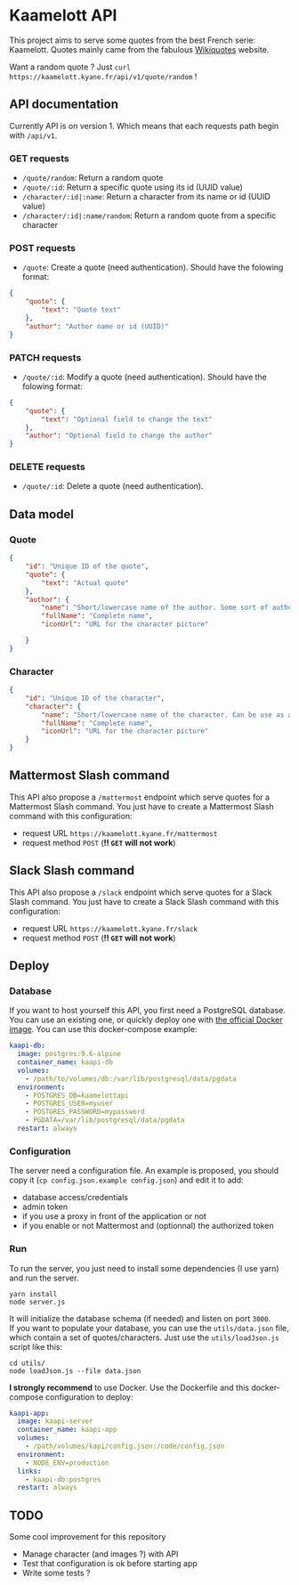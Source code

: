 # Kaamelott API

This project aims to serve some quotes from the best French serie: Kaamelott. Quotes mainly came from the fabulous [Wikiquotes](https://fr.wikiquote.org/wiki/Kaamelott) website.

Want a random quote ? Just `curl https://kaamelott.kyane.fr/api/v1/quote/random` !

## API documentation
Currently API is on version 1. Which means that each requests path begin with `/api/v1`.

### GET requests
- `/quote/random`: Return a random quote
- `/quote/:id`: Return a specific quote using its id (UUID value)
- `/character/:id|:name`: Return a character from its name or id (UUID value)
- `/character/:id|:name/random`: Return a random quote from a specific character

### POST requests
- `/quote`: Create a quote (need authentication). Should have the folowing format:
```json
{
	"quote": {
		"text": "Quote text"
	},
	"author": "Author name or id (UUID)"
}
```

### PATCH requests
- `/quote/:id`: Modify a quote (need authentication). Should have the folowing format:
```json
{
	"quote": {
		"text": "Optional field to change the text"
	},
	"author": "Optional field to change the author"
}
```

### DELETE requests
- `/quote/:id`: Delete a quote (need authentication).

## Data model
### Quote
```json
{
	"id": "Unique ID of the quote",
	"quote": {
		"text": "Actual quote"
	},
	"author": {
		"name": "Short/lowercase name of the author. Some sort of author ID",
		"fullName": "Complete name",
		"iconUrl": "URL for the character picture"

	}
}
```

### Character
```json
{
	"id": "Unique ID of the character",
	"character": {
		"name": "Short/lowercase name of the character. Can be use as an ID",
		"fullName": "Complete name",
		"iconUrl": "URL for the character picture"
	}
}
```

## Mattermost Slash command
This API also propose a `/mattermost` endpoint which serve quotes for a Mattermost Slash command. You just have to create a Mattermost Slash command with this configuration:
- request URL `https://kaamelott.kyane.fr/mattermost`
- request method `POST` (**!! `GET` will not work**)

## Slack Slash command
This API also propose a `/slack` endpoint which serve quotes for a Slack Slash command. You just have to create a Slack Slash command with this configuration:
- request URL `https://kaamelott.kyane.fr/slack`
- request method `POST` (**!! `GET` will not work**)

## Deploy
### Database
If you want to host yourself this API, you first need a PostgreSQL database. You can use an existing one, or quickly deploy one with [the official Docker image](https://hub.docker.com/_/postgres/). You can use this docker-compose example:
```yaml
kaapi-db:
  image: postgres:9.6-alpine
  container_name: kaapi-db
  volumes:
    - /path/to/volumes/db:/var/lib/postgresql/data/pgdata
  environment:
    - POSTGRES_DB=kaamelottapi
    - POSTGRES_USER=myuser
    - POSTGRES_PASSWORD=mypassword
    - PGDATA=/var/lib/postgresql/data/pgdata
  restart: always
```

### Configuration
The server need a configuration file. An example is proposed, you should copy it (`cp config.json.example config.json`) and edit it to add:
- database access/credentials
- admin token
- if you use a proxy in front of the application or not
- if you enable or not Mattermost and (optionnal) the authorized token

### Run
To run the server, you just need to install some dependencies (I use yarn) and run the server.
```
yarn install
node server.js
```
It will initialize the database schema (if needed) and listen on port `3000`.  
If you want to populate your database, you can use the `utils/data.json` file, which contain a set of quotes/characters. Just use the `utils/loadJson.js` script like this:
```
cd utils/
node loadJson.js --file data.json
```

**I strongly recommend** to use Docker. Use the Dockerfile and this docker-compose configuration to deploy:
```yaml
kaapi-app:
  image: kaapi-server
  container_name: kaapi-app
  volumes:
    - /path/volumes/kapi/config.json:/code/config.json
  environment:
    - NODE_ENV=production
  links:
    - kaapi-db:postgres
  restart: always
```

## TODO
Some cool improvement for this repository
- Manage character (and images ?) with API
- Test that configuration is ok before starting app
- Write some tests ?
